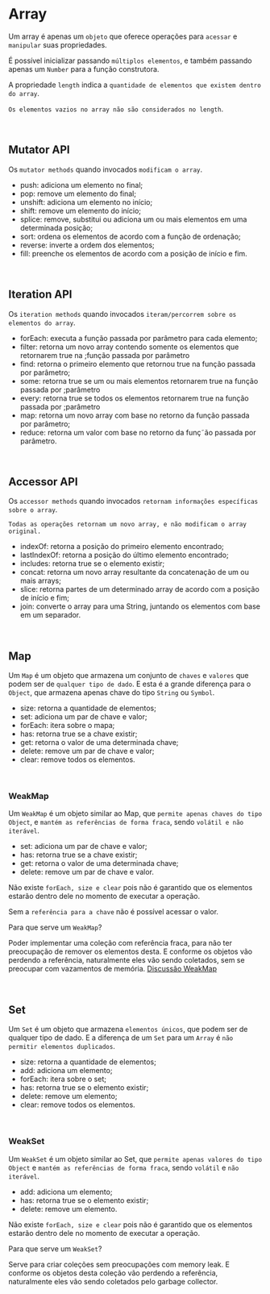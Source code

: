 # Array

Um array é apenas um `objeto` que oferece operações para `acessar` e `manipular` suas propriedades.

É possível inicializar passando `múltiplos elementos`, e também passando apenas um `Number` para a função construtora.

A propriedade `length` indica a `quantidade de elementos que existem dentro do array`.

`Os elementos vazios no array não são considerados no length`.

<br>

## Mutator API

Os `mutator methods` quando invocados `modificam o array`.

- push: adiciona um elemento no final;
- pop: remove um elemento do final;
- unshift: adiciona um elemento no início;
- shift: remove um elemento do início;
- splice: remove, substitui ou adiciona um ou mais elementos em uma determinada posição;
- sort: ordena os elementos de acordo com a função de ordenação;
- reverse: inverte a ordem dos elementos;
- fill: preenche os elementos de acordo com a posição de início e fim.

<br>

## Iteration API

Os `iteration methods` quando invocados `iteram/percorrem sobre os elementos do array`.

- forEach: executa a função passada por parâmetro para cada elemento;
- filter: retorna um novo array contendo somente os elementos que retornarem true na ;função passada por parâmetro
- find: retorna o primeiro elemento que retornou true na função passada por parâmetro;
- some: retorna true se um ou mais elementos retornarem true na função passada por ;parâmetro
- every: retorna true se todos os elementos retornarem true na função passada por ;parâmetro
- map: retorna um novo array com base no retorno da função passada por parâmetro;
- reduce: retorna um valor com base no retorno da funç˜ão passada por parâmetro.

<br>

## Accessor API

Os `accessor methods` quando invocados `retornam informações específicas sobre o array`.

`Todas as operações retornam um novo array, e não modificam o array original.`

- indexOf: retorna a posição do primeiro elemento encontrado;
- lastIndexOf: retorna a posição do último elemento encontrado;
- includes: retorna true se o elemento existir;
- concat: retorna um novo array resultante da concatenação de um ou mais arrays;
- slice: retorna partes de um determinado array de acordo com a posição de início e fim;
- join: converte o array para uma String, juntando os elementos com base em um separador.

<br>

## Map

Um `Map` é um objeto que armazena um conjunto de `chaves` e `valores` que podem ser de `qualquer tipo de dado`. E esta é a grande diferença para o `Object`, que armazena apenas chave do tipo `String` ou `Symbol`.

- size: retorna a quantidade de elementos;
- set: adiciona um par de chave e valor;
- forEach: itera sobre o mapa;
- has: retorna true se a chave existir;
- get: retorna o valor de uma determinada chave;
- delete: remove um par de chave e valor;
- clear: remove todos os elementos.

<br>

### WeakMap

Um `WeakMap` é um objeto similar ao Map, que `permite apenas chaves do tipo Object`, e `mantém as referências de forma fraca`, sendo `volátil e não iterável`.

- set: adiciona um par de chave e valor;
- has: retorna true se a chave existir;
- get: retorna o valor de uma determinada chave;
- delete: remove um par de chave e valor.

Não existe `forEach, size e clear` pois não é garantido que os elementos estarão dentro dele no momento de executar a operação.

Sem a `referência para a chave` não é possível acessar o valor.

Para que serve um `WeakMap`?

Poder implementar uma coleção com referência fraca, para não ter preocupação de remover os elementos desta. E conforme os objetos vão perdendo a referência, naturalmente eles vão sendo coletados, sem se preocupar com vazamentos de memória.
[Discussão WeakMap](https://gist.github.com/rwaldron/963596)

<br>

## Set

Um `Set` é um objeto que armazena `elementos únicos`, que podem ser de qualquer tipo de dado. E a diferença de um `Set` para um `Array` é `não permitir elementos duplicados`.

- size: retorna a quantidade de elementos;
- add: adiciona um elemento;
- forEach: itera sobre o set;
- has: retorna true se o elemento existir;
- delete: remove um elemento;
- clear: remove todos os elementos.

<br>

### WeakSet

Um `WeakSet` é um objeto similar ao Set, que `permite apenas valores do tipo Object` e `mantém as referências de forma fraca`, sendo `volátil` e `não iterável`.

- add: adiciona um elemento;
- has: retorna true se o elemento existir;
- delete: remove um elemento.

Não existe `forEach, size e clear` pois não é garantido que os elementos estarão dentro dele no momento de executar a operação.

Para que serve um `WeakSet`?

Serve para criar coleções sem preocupações com memory leak. E conforme os objetos desta coleção vão perdendo a referência, naturalmente eles vão sendo coletados pelo garbage collector.

<br>
